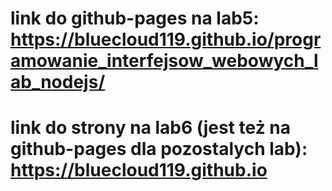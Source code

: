 # link do github-pages na lab5: https://bluecloud119.github.io/programowanie_interfejsow_webowych_lab_nodejs/
# link do strony na lab6 (jest też na github-pages dla pozostalych lab): https://bluecloud119.github.io
